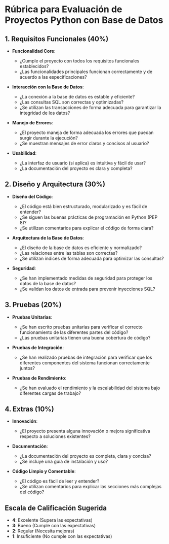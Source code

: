 # Rúbrica para Evaluación de Proyectos Python con Base de Datos

## 1. Requisitos Funcionales (40%)

- **Funcionalidad Core**:  
  - ¿Cumple el proyecto con todos los requisitos funcionales establecidos?  
  - ¿Las funcionalidades principales funcionan correctamente y de acuerdo a las especificaciones?  

- **Interacción con la Base de Datos**:  
  - ¿La conexión a la base de datos es estable y eficiente?  
  - ¿Las consultas SQL son correctas y optimizadas?  
  - ¿Se utilizan las transacciones de forma adecuada para garantizar la integridad de los datos?  

- **Manejo de Errores**:  
  - ¿El proyecto maneja de forma adecuada los errores que puedan surgir durante la ejecución?  
  - ¿Se muestran mensajes de error claros y concisos al usuario?  

- **Usabilidad**:  
  - ¿La interfaz de usuario (si aplica) es intuitiva y fácil de usar?  
  - ¿La documentación del proyecto es clara y completa?  

## 2. Diseño y Arquitectura (30%)

- **Diseño del Código**:  
  - ¿El código está bien estructurado, modularizado y es fácil de entender?  
  - ¿Se siguen las buenas prácticas de programación en Python (PEP 8)?  
  - ¿Se utilizan comentarios para explicar el código de forma clara?  

- **Arquitectura de la Base de Datos**:  
  - ¿El diseño de la base de datos es eficiente y normalizado?  
  - ¿Las relaciones entre las tablas son correctas?  
  - ¿Se utilizan índices de forma adecuada para optimizar las consultas?  

- **Seguridad**:  
  - ¿Se han implementado medidas de seguridad para proteger los datos de la base de datos?  
  - ¿Se validan los datos de entrada para prevenir inyecciones SQL?  

## 3. Pruebas (20%)

- **Pruebas Unitarias**:  
  - ¿Se han escrito pruebas unitarias para verificar el correcto funcionamiento de las diferentes partes del código?  
  - ¿Las pruebas unitarias tienen una buena cobertura de código?  

- **Pruebas de Integración**:  
  - ¿Se han realizado pruebas de integración para verificar que los diferentes componentes del sistema funcionan correctamente juntos?  

- **Pruebas de Rendimiento**:  
  - ¿Se han evaluado el rendimiento y la escalabilidad del sistema bajo diferentes cargas de trabajo?  

## 4. Extras (10%)

- **Innovación**:  
  - ¿El proyecto presenta alguna innovación o mejora significativa respecto a soluciones existentes?  

- **Documentación**:  
  - ¿La documentación del proyecto es completa, clara y concisa?  
  - ¿Se incluye una guía de instalación y uso?  

- **Código Limpio y Comentable**:  
  - ¿El código es fácil de leer y entender?  
  - ¿Se utilizan comentarios para explicar las secciones más complejas del código?  

## Escala de Calificación Sugerida

- **4**: Excelente (Supera las expectativas)  
- **3**: Bueno (Cumple con las expectativas)  
- **2**: Regular (Necesita mejoras)  
- **1**: Insuficiente (No cumple con las expectativas)
